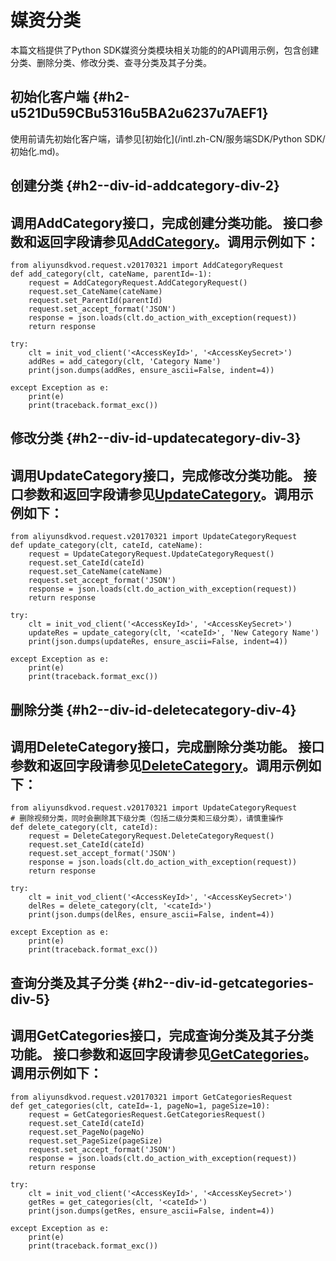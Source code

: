 媒资分类 
=========================

本篇文档提供了Python SDK媒资分类模块相关功能的的API调用示例，包含创建分类、删除分类、修改分类、查寻分类及其子分类。

初始化客户端 {#h2-u521Du59CBu5316u5BA2u6237u7AEF1}
--------------------------------------------

使用前请先初始化客户端，请参见[初始化](/intl.zh-CN/服务端SDK/Python SDK/初始化.md)。

创建分类 {#h2--div-id-addcategory-div-2}
------------------------------------

调用AddCategory接口，完成创建分类功能。
接口参数和返回字段请参见[AddCategory](/intl.zh-CN/服务端API/媒资管理/媒资分类/创建分类.md)。调用示例如下： 
---------------------------------------------------------------------------------------------------------------------------------------------------

    from aliyunsdkvod.request.v20170321 import AddCategoryRequest
    def add_category(clt, cateName, parentId=-1):
        request = AddCategoryRequest.AddCategoryRequest()
        request.set_CateName(cateName)
        request.set_ParentId(parentId)
        request.set_accept_format('JSON')
        response = json.loads(clt.do_action_with_exception(request))
        return response
    
    try:
        clt = init_vod_client('<AccessKeyId>', '<AccessKeySecret>')
        addRes = add_category(clt, 'Category Name')
        print(json.dumps(addRes, ensure_ascii=False, indent=4))
    
    except Exception as e:
        print(e)
        print(traceback.format_exc())



修改分类 {#h2--div-id-updatecategory-div-3}
---------------------------------------

调用UpdateCategory接口，完成修改分类功能。
接口参数和返回字段请参见[UpdateCategory](/intl.zh-CN/服务端API/媒资管理/媒资分类/更新分类.md)。调用示例如下： 
---------------------------------------------------------------------------------------------------------------------------------------------------------

    from aliyunsdkvod.request.v20170321 import UpdateCategoryRequest
    def update_category(clt, cateId, cateName):
        request = UpdateCategoryRequest.UpdateCategoryRequest()
        request.set_CateId(cateId)
        request.set_CateName(cateName)
        request.set_accept_format('JSON')
        response = json.loads(clt.do_action_with_exception(request))
        return response
    
    try:
        clt = init_vod_client('<AccessKeyId>', '<AccessKeySecret>')
        updateRes = update_category(clt, '<cateId>', 'New Category Name')
        print(json.dumps(updateRes, ensure_ascii=False, indent=4))
    
    except Exception as e:
        print(e)
        print(traceback.format_exc())



删除分类 {#h2--div-id-deletecategory-div-4}
---------------------------------------

调用DeleteCategory接口，完成删除分类功能。
接口参数和返回字段请参见[DeleteCategory](/intl.zh-CN/服务端API/媒资管理/媒资分类/删除分类.md)。调用示例如下： 
---------------------------------------------------------------------------------------------------------------------------------------------------------

    from aliyunsdkvod.request.v20170321 import UpdateCategoryRequest
    # 删除视频分类，同时会删除其下级分类（包括二级分类和三级分类），请慎重操作
    def delete_category(clt, cateId):
        request = DeleteCategoryRequest.DeleteCategoryRequest()
        request.set_CateId(cateId)
        request.set_accept_format('JSON')
        response = json.loads(clt.do_action_with_exception(request))
        return response
    
    try:
        clt = init_vod_client('<AccessKeyId>', '<AccessKeySecret>')
        delRes = delete_category(clt, '<cateId>')
        print(json.dumps(delRes, ensure_ascii=False, indent=4))
    
    except Exception as e:
        print(e)
        print(traceback.format_exc())



查询分类及其子分类 {#h2--div-id-getcategories-div-5}
-------------------------------------------

调用GetCategories接口，完成查询分类及其子分类功能。
接口参数和返回字段请参见[GetCategories](/intl.zh-CN/服务端API/媒资管理/媒资分类/获取分类及子分类.md)。调用示例如下： 
----------------------------------------------------------------------------------------------------------------------------------------------------------------

    from aliyunsdkvod.request.v20170321 import GetCategoriesRequest
    def get_categories(clt, cateId=-1, pageNo=1, pageSize=10):
        request = GetCategoriesRequest.GetCategoriesRequest()
        request.set_CateId(cateId)
        request.set_PageNo(pageNo)
        request.set_PageSize(pageSize)
        request.set_accept_format('JSON')
        response = json.loads(clt.do_action_with_exception(request))
        return response
    
    try:
        clt = init_vod_client('<AccessKeyId>', '<AccessKeySecret>')
        getRes = get_categories(clt, '<cateId>')
        print(json.dumps(getRes, ensure_ascii=False, indent=4))
    
    except Exception as e:
        print(e)
        print(traceback.format_exc())


